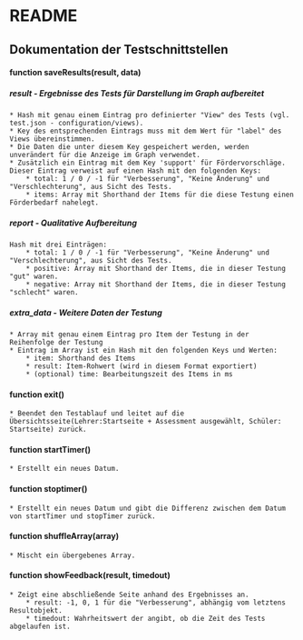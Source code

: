 # README

## Dokumentation der Testschnittstellen

#### function saveResults(result, data)

##### result - Ergebnisse des Tests für Darstellung im Graph aufbereitet
	* Hash mit genau einem Eintrag pro definierter "View" des Tests (vgl. test.json - configuration/views).
	* Key des entsprechenden Eintrags muss mit dem Wert für "label" des Views übereinstimmen.
	* Die Daten die unter diesem Key gespeichert werden, werden unverändert für die Anzeige im Graph verwendet.
	* Zusätzlich ein Eintrag mit dem Key 'support' für Fördervorschläge. Dieser Eintrag verweist auf einen Hash mit den folgenden Keys:
		* total: 1 / 0 / -1 für "Verbesserung", "Keine Änderung" und "Verschlechterung", aus Sicht des Tests.
		* items: Array mit Shorthand der Items für die diese Testung einen Förderbedarf nahelegt.

##### report - Qualitative Aufbereitung
    Hash mit drei Einträgen:
		* total: 1 / 0 / -1 für "Verbesserung", "Keine Änderung" und "Verschlechterung", aus Sicht des Tests.
		* positive: Array mit Shorthand der Items, die in dieser Testung "gut" waren.
		* negative: Array mit Shorthand der Items, die in dieser Testung "schlecht" waren.
	
##### extra_data - Weitere Daten der Testung
	* Array mit genau einem Eintrag pro Item der Testung in der Reihenfolge der Testung
	* Eintrag im Array ist ein Hash mit den folgenden Keys und Werten:
		* item: Shorthand des Items 
		* result: Item-Rohwert (wird in diesem Format exportiert)
		* (optional) time: Bearbeitungszeit des Items in ms
		
#### function exit()
    * Beendet den Testablauf und leitet auf die Übersichtsseite(Lehrer:Startseite + Assessment ausgewählt, Schüler: Startseite) zurück.

#### function startTimer()
    * Erstellt ein neues Datum.

#### function stoptimer()
    * Erstellt ein neues Datum und gibt die Differenz zwischen dem Datum von startTimer und stopTimer zurück.

#### function shuffleArray(array)
    * Mischt ein übergebenes Array.
 
#### function showFeedback(result, timedout)
    * Zeigt eine abschließende Seite anhand des Ergebnisses an.
        * result: -1, 0, 1 für die "Verbesserung", abhängig vom letztens Resultobjekt.
        * timedout: Wahrheitswert der angibt, ob die Zeit des Tests abgelaufen ist.
